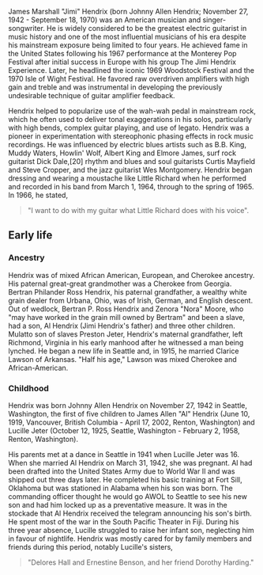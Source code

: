 ﻿James Marshall "Jimi" Hendrix (born Johnny Allen Hendrix; November 27, 1942 - September 18, 1970) 
was an American musician and singer-songwriter. He is widely considered to be the greatest electric 
guitarist in music history and one of the most influential musicians of his era despite his 
mainstream exposure being limited to four years. He achieved fame in the United States following his 
1967 performance at the Monterey Pop Festival after initial success in Europe with his group The Jimi 
Hendrix Experience. Later, he headlined the iconic 1969 Woodstock Festival and the 1970 Isle of Wight 
Festival. He favored raw overdriven amplifiers with high gain and treble and was instrumental in 
developing the previously undesirable technique of guitar amplifier feedback. 

Hendrix helped to popularize use of the wah-wah pedal in mainstream rock, which he often used to 
deliver tonal exaggerations in his solos, particularly with high bends, complex guitar playing,
and use of legato. Hendrix was a pioneer in experimentation with stereophonic phasing effects in 
rock music recordings. He was influenced by electric blues artists such as B.B. King, Muddy Waters, 
Howlin' Wolf, Albert King and Elmore James, surf rock guitarist Dick Dale,[20] rhythm and blues and 
soul guitarists Curtis Mayfield and Steve Cropper, and the jazz guitarist Wes Montgomery. 
Hendrix began dressing and wearing a moustache like Little Richard when he performed and recorded in 
his band from March 1, 1964, through to the spring of 1965. In 1966, he stated, 

> "I want to do with my guitar what Little Richard does with his voice".

## Early life

### Ancestry

Hendrix was of mixed African American, European, and Cherokee ancestry. His paternal great-great 
grandmother was a Cherokee from Georgia. Bertran Philander Ross Hendrix, his paternal grandfather, 
a wealthy white grain dealer from Urbana, Ohio, was of Irish, German, and English descent. Out of 
wedlock, Bertran P. Ross Hendrix and Zenora "Nora" Moore, who "may have worked in the grain mill owned 
by Bertram" and been a slave, had a son, Al Hendrix (Jimi Hendrix's father) and three other children.
Mulatto son of slaves Preston Jeter, Hendrix's maternal grandfather, left Richmond, Virginia in his 
early manhood after he witnessed a man being lynched. He began a new life in Seattle and, in 1915, he 
married Clarice Lawson of Arkansas. "Half his age," Lawson was mixed Cherokee and African-American.

### Childhood

Hendrix was born Johnny Allen Hendrix on November 27, 1942 in Seattle, Washington, the first of five 
children to James Allen "Al" Hendrix (June 10, 1919, Vancouver, British Columbia - April 17, 2002, 
Renton, Washington) and Lucille Jeter (October 12, 1925, Seattle, Washington - February 2, 1958, 
Renton, Washington). 

His parents met at a dance in Seattle in 1941 when Lucille Jeter was 16. When she married Al Hendrix 
on March 31, 1942, she was pregnant. Al had been drafted into the United States Army due to World War 
II and was shipped out three days later. He completed his basic training at Fort Sill, Oklahoma but 
was stationed in Alabama when his son was born. The commanding officer thought he would go AWOL to 
Seattle to see his new son and had him locked up as a preventative measure. It was in the stockade 
that Al Hendrix received the telegram announcing his son's birth. He spent most of the war in the 
South Pacific Theater in Fiji. During his three year absence, Lucille struggled to raise her infant 
son, neglecting him in favour of nightlife. Hendrix was mostly cared for by family members and friends 
during this period, notably Lucille's sisters, 

> "Delores Hall and Ernestine Benson, and her friend Dorothy Harding."